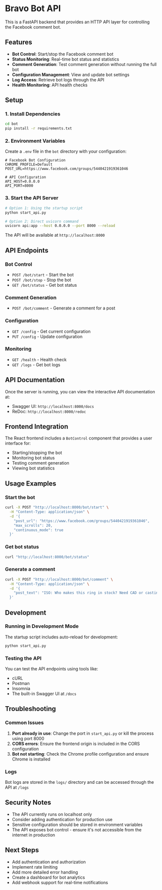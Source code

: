 # Bravo Bot API

This is a FastAPI backend that provides an HTTP API layer for controlling the Facebook comment bot.

## Features

- **Bot Control**: Start/stop the Facebook comment bot
- **Status Monitoring**: Real-time bot status and statistics
- **Comment Generation**: Test comment generation without running the full bot
- **Configuration Management**: View and update bot settings
- **Log Access**: Retrieve bot logs through the API
- **Health Monitoring**: API health checks

## Setup

### 1. Install Dependencies

```bash
cd bot
pip install -r requirements.txt
```

### 2. Environment Variables

Create a `.env` file in the `bot` directory with your configuration:

```env
# Facebook Bot Configuration
CHROME_PROFILE=Default
POST_URL=https://www.facebook.com/groups/5440421919361046

# API Configuration
API_HOST=0.0.0.0
API_PORT=8000
```

### 3. Start the API Server

```bash
# Option 1: Using the startup script
python start_api.py

# Option 2: Direct uvicorn command
uvicorn api:app --host 0.0.0.0 --port 8000 --reload
```

The API will be available at `http://localhost:8000`

## API Endpoints

### Bot Control

- `POST /bot/start` - Start the bot
- `POST /bot/stop` - Stop the bot
- `GET /bot/status` - Get bot status

### Comment Generation

- `POST /bot/comment` - Generate a comment for a post

### Configuration

- `GET /config` - Get current configuration
- `PUT /config` - Update configuration

### Monitoring

- `GET /health` - Health check
- `GET /logs` - Get bot logs

## API Documentation

Once the server is running, you can view the interactive API documentation at:

- Swagger UI: `http://localhost:8000/docs`
- ReDoc: `http://localhost:8000/redoc`

## Frontend Integration

The React frontend includes a `BotControl` component that provides a user interface for:

- Starting/stopping the bot
- Monitoring bot status
- Testing comment generation
- Viewing bot statistics

## Usage Examples

### Start the bot

```bash
curl -X POST "http://localhost:8000/bot/start" \
  -H "Content-Type: application/json" \
  -d '{
    "post_url": "https://www.facebook.com/groups/5440421919361046",
    "max_scrolls": 20,
    "continuous_mode": true
  }'
```

### Get bot status

```bash
curl "http://localhost:8000/bot/status"
```

### Generate a comment

```bash
curl -X POST "http://localhost:8000/bot/comment" \
  -H "Content-Type: application/json" \
  -d '{
    "post_text": "ISO: Who makes this ring in stock? Need CAD or casting help."
  }'
```

## Development

### Running in Development Mode

The startup script includes auto-reload for development:

```bash
python start_api.py
```

### Testing the API

You can test the API endpoints using tools like:

- cURL
- Postman
- Insomnia
- The built-in Swagger UI at `/docs`

## Troubleshooting

### Common Issues

1. **Port already in use**: Change the port in `start_api.py` or kill the process using port 8000
2. **CORS errors**: Ensure the frontend origin is included in the CORS configuration
3. **Bot not starting**: Check the Chrome profile configuration and ensure Chrome is installed

### Logs

Bot logs are stored in the `logs/` directory and can be accessed through the API at `/logs`

## Security Notes

- The API currently runs on localhost only
- Consider adding authentication for production use
- Sensitive configuration should be stored in environment variables
- The API exposes bot control - ensure it's not accessible from the internet in production

## Next Steps

- Add authentication and authorization
- Implement rate limiting
- Add more detailed error handling
- Create a dashboard for bot analytics
- Add webhook support for real-time notifications
